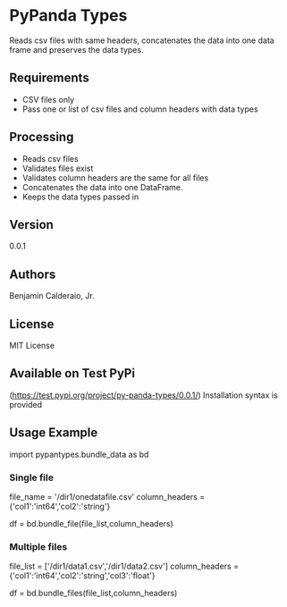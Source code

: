 # PyPanda Types
Reads csv files with same headers, concatenates the data into one data frame and preserves the data types.

## Requirements
* CSV files only
* Pass one or list of csv files and column headers with data types

## Processing
* Reads csv files
* Validates files exist
* Validates column headers are the same for all files
* Concatenates the data into one DataFrame.
* Keeps the data types passed in

## Version
0.0.1

## Authors
Benjamin Calderaio, Jr.

## License
MIT License

## Available on Test PyPi
(https://test.pypi.org/project/py-panda-types/0.0.1/)
Installation syntax is provided

## Usage Example
import pypantypes.bundle_data as bd
### Single file
file_name = '/dir1/onedatafile.csv'
column_headers = {'col1':'int64','col2':'string'}

df = bd.bundle_file(file_list,column_headers)

### Multiple files
file_list = ['/dir1/data1.csv','/dir1/data2.csv']
column_headers = {'col1':'int64','col2':'string','col3':'float'}

df = bd.bundle_files(file_list,column_headers)

